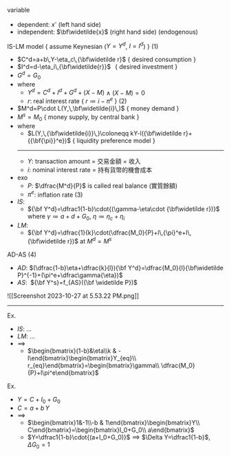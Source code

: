 
variable
- dependent: ${x}^\square$ (left hand side)
- independent: $\bf\widetilde{x}$ (right hand side) (endogenous)

IS-LM model  { assume Keynesian ($Y=Y^d$, $I=I^d$) }
(1)
- $C^d=a+b\,Y-\eta_c\,{\bf\widetilde r}$  { desired consumption }
- $I^d=d-\eta_i\,{\bf\widetilde{r}}$       $\;\,${ desired investment }
- $G^d=G_0$
- where
	- $Y^d=C^d+I^d+G^d+(X-M)$  $\land$  $(X-M)=0$ 
	- $r$: real interest rate  { $r\coloneqq i-\pi^e$ }
(2)
- $M^d=P\cdot L(Y,\,\bf\widetilde{i}\,)$   { money demand }
- $M^s=M_0$          { money supply, by central bank }
- where
	- $L(Y,\,{\bf\widetilde{i}}\,)\coloneqq kY-l({\bf\widetilde r}+{{\bf{\pi}}^e})$  { liquidity preference model }
	- ---
	- $Y$: transaction amount = 交易金額 = 收入
	- $i$: nominal interest rate = 持有貨幣的機會成本
- exo
	- $P$: $\dfrac{M^d}{P}$ is called real balance (實質餘額)
	- $\pi^e$: inflation rate
(3)
- $IS$: 
	- ${\bf Y^d}=\dfrac1{1-b}\cdot{(\gamma-\eta\cdot {\bf\widetilde r})}$  where  $\gamma\coloneqq a+d+G_0$,  $\eta\coloneqq  \eta_c+\eta_i$
- $LM$:
	- ${\bf Y^d}=\dfrac{1}{k}\cdot(\dfrac{M_0}{P}+l\,{\pi}^e+l\,{\bf\widetilde r})$  at  $M^d=M^s$

AD-AS
(4)
- $AD$:  $(\dfrac{1-b}\eta+\dfrac{k}{l}){\bf Y^d}=\dfrac{M_0}{l}{\bf\widetilde P}^{-1}+(\pi^e+\dfrac\gamma{\eta})$ 
- $AS:\;$  ${\bf Y^s}=f_{AS}({\bf \widetilde P})$

![[Screenshot 2023-10-27 at 5.53.22 PM.png]]

---

Ex.
- $IS$: ...
- $LM$: ...
- $\implies$
	- $\begin{bmatrix}(1-b)&\eta\\k & -l\end{bmatrix}\begin{bmatrix}Y_{eq}\\ r_{eq}\end{bmatrix}=\begin{bmatrix}\gamma\\ \dfrac{M_0}{P}+l\pi^e\end{bmatrix}$

Ex.
- $Y=C+I_0+G_0$
- $C=a+b\,Y$
- $\implies$
	- $\begin{bmatrix}1&-1\\-b & 1\end{bmatrix}\begin{bmatrix}Y\\ C\end{bmatrix}=\begin{bmatrix}I_0+G_0\\ a\end{bmatrix}$
	- $Y=\dfrac1{1-b}\cdot{(a+I_0+G_0)}$ $\implies$ $\Delta Y=\dfrac1{1-b}$, $\Delta G_0=1$